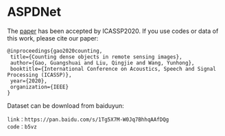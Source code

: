 # ASPDNet
The [paper](https://arxiv.org/abs/2002.05928) has been accepted by ICASSP2020. If you use codes or data of this work, please cite our paper:

    @inproceedings{gao2020counting,
     title={Counting dense objects in remote sensing images},
     author={Gao, Guangshuai and Liu, Qingjie and Wang, Yunhong},
     booktitle={International Conference on Acoustics, Speech and Signal Processing (ICASSP)},
     year={2020},
     organization={IEEE}
    }
    
 Dataset can be download from baiduyun:
 
    link：https://pan.baidu.com/s/1Tg5X7M-W0Jq7BhhqAAfDQg 
    code：b5vz
